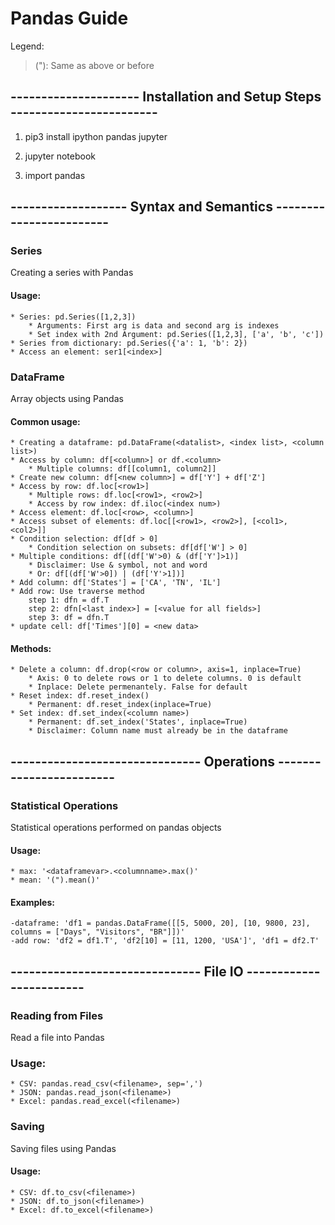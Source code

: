 # Pandas Guide
Legend:
>("): Same as above or before

## --------------------- Installation and Setup Steps ------------------------

1. pip3 install ipython pandas jupyter

2. jupyter notebook <name of notebook>

3. import pandas

## ------------------- Syntax and Semantics ------------------------

### Series
Creating a series with Pandas
#### Usage:
	* Series: pd.Series([1,2,3])
		* Arguments: First arg is data and second arg is indexes
		* Set index with 2nd Argument: pd.Series([1,2,3], ['a', 'b', 'c'])
	* Series from dictionary: pd.Series({'a': 1, 'b': 2})
	* Access an element: ser1[<index>]

### DataFrame
Array objects using Pandas
#### Common usage:
	* Creating a dataframe: pd.DataFrame(<datalist>, <index list>, <column list>)
	* Access by column: df[<column>] or df.<column>
		* Multiple columns: df[[column1, column2]]
	* Create new column: df[<new column>] = df['Y'] + df['Z']
	* Access by row: df.loc[<row1>]
		* Multiple rows: df.loc[<row1>, <row2>]
		* Access by row index: df.iloc(<index num>)
	* Access element: df.loc[<row>, <column>]
	* Access subset of elements: df.loc[[<row1>, <row2>], [<col1>, <col2>]]
	* Condition selection: df[df > 0]
		* Condition selection on subsets: df[df['W'] > 0]
	* Multiple conditions: df[(df['W'>0) & (df['Y']>1)]
		* Disclaimer: Use & symbol, not and word
		* Or: df[(df['W'>0]) | (df['Y'>1])]
	* Add column: df['States'] = ['CA', 'TN', 'IL']
	* Add row: Use traverse method
		step 1: dfn = df.T
		step 2: dfn[<last index>] = [<value for all fields>]
		step 3: df = dfn.T
	* update cell: df['Times'][0] = <new data>

#### Methods:
	* Delete a column: df.drop(<row or column>, axis=1, inplace=True)
		* Axis: 0 to delete rows or 1 to delete columns. 0 is default
		* Inplace: Delete permenantely. False for default
	* Reset index: df.reset_index() 
	 	* Permanent: df.reset_index(inplace=True)
	* Set index: df.set_index(<column name>)
		* Permanent: df.set_index('States', inplace=True)
		* Disclaimer: Column name must already be in the dataframe

## ------------------------------- Operations ------------------------

### Statistical Operations
Statistical operations performed on pandas objects
#### Usage:
	* max: '<dataframevar>.<columnname>.max()' 
	* mean: '(").mean()'
#### Examples:
	-dataframe: 'df1 = pandas.DataFrame([[5, 5000, 20], [10, 9800, 23], columns = ["Days", "Visitors", "BR"]])'
	-add row: 'df2 = df1.T', 'df2[10] = [11, 1200, 'USA']', 'df1 = df2.T'
	

## ------------------------------- File IO ------------------------

### Reading from Files
Read a file into Pandas	
### Usage:
	* CSV: pandas.read_csv(<filename>, sep=',')
	* JSON: pandas.read_json(<filename>)
	* Excel: pandas.read_excel(<filename>)

### Saving
Saving files using Pandas
#### Usage:
	* CSV: df.to_csv(<filename>)
	* JSON: df.to_json(<filename>)
	* Excel: df.to_excel(<filename>)

